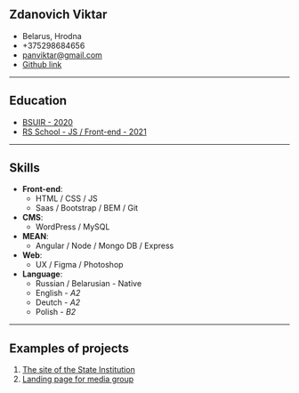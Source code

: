 Zdanovich Viktar
-------------

- Belarus, Hrodna 
- +375298684656
- [panviktar@gmail.com](mailto:panviktar@gmail.com)
- [Github link](https://github.com/panviktar)

-----
Education
-------------
- [BSUIR - 2020](https://www.bsuir.by 'Belarusian State University of Informatics and Radioelectronics')
- [RS School - JS / Front-end - 2021](https://rs.school/)

----

Skills
----
- __Front-end__: 
  - HTML / CSS / JS 
  - Saas / Bootstrap / BEM / Git
- __CMS__: 
  - WordPress / MySQL 
- __MEAN__:
  - Angular / Node / Mongo DB / Express 
- __Web__:
  - UX / Figma / Photoshop
- __Language__:
  - Russian / Belarusian - Native
  - English - _A2_
  - Deutch - _A2_
  - Polish - _B2_
---

Examples of projects
---
 1. [The site of the State Institution](https://rs.school/ "Center for Hygiene and Epidemiology")
 2. [Landing page for media group](http://15cek.com/ '15cek')
 
 
